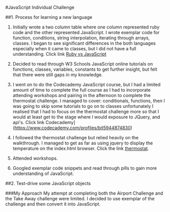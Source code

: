 #JavaScript Individual Challenge


##1. Process for learning a new language

1. Initially wrote a two column table where one column represented ruby code and the other represented JavaScript. I wrote exemplar code for function, conditions, string interpolation, iterating through arrays, classes.
I began to see significant differences in the both languages especially when it came to classes, but I did not have a full understanding. Click link [Ruby vs JavaScript](https://docs.google.com/document/d/1s0abj4ZjjoAY0YZJ4MKKGhDdDgYQeIG8BAg8o-vO9qY/edit)

2. Decided to read through W3 Schools JavaScript online tutorials on functions, classes, variables, constants to get further insight, but felt that there were still gaps in my knowledge.

3. I went on to do the Codecademy JavaScript course, but I had a limited amount of time to complete the full course as I had to incorporate attending workshops and pairing in the afternoon to complete the thermostat challenge. I managed to cover: conditionals, functions, then I was going to skip some tutorials to go on to classes unfortunately I realised that I had to focus on the thermostat challenge more so that I would at least get to the stage where I would exposure to JQuery, and api's. Click link Codecademy](https://www.codecademy.com/profiles/bit5944874830)

4. I followed the thermostat challenge but relied heavily on the walkthrough. I managed to get as far as using jquery to display the temperature on the index.html browser. Click the link [thermostat](https://github.com/SimoneW2/thermostat).

5. Attended workshops.

6. Googled exemplar code snippets and read through pills to gain more understanding of JavaScript.



##2. Test-drive some JavaScript objects

###My Approach
My attempt at completing both the Airport Challenge and the Take Away challenge  were limited. I decided to use exemplar of the challenge and then convert it into JavaScript.
